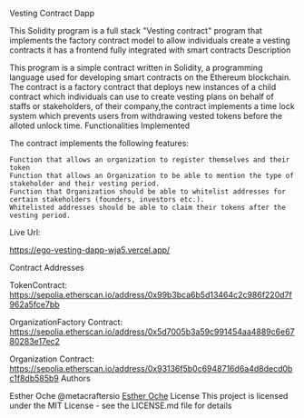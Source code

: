 Vesting Contract Dapp

This Solidity program is a full stack "Vesting contract" program that implements the factory contract model to allow individuals create a vesting contracts it has a frontend fully integrated with smart contracts
Description

This program is a simple contract written in Solidity, a programming language used for developing smart contracts on the Ethereum blockchain. The contract is a factory contract that deploys new instances of a child contract which individuals can use to create vesting plans on behalf of staffs or stakeholders, of their company,the contract implements a time lock system which prevents users from withdrawing vested tokens before the alloted unlock time.
Functionalities Implemented

The contract implements the following features:

    Function that allows an organization to register themselves and their token
    Function that allows an Organization to be able to mention the type of stakeholder and their vesting period.
    Function that Organization should be able to whitelist addresses for certain stakeholders (founders, investors etc.).
    Whitelisted addresses should be able to claim their tokens after the vesting period.

Live Url:

https://ego-vesting-dapp-wja5.vercel.app/


Contract Addresses

TokenContract: https://sepolia.etherscan.io/address/0x99b3bca6b5d13464c2c986f220d7f962a5fce7bb

OrganizationFactory Contract: https://sepolia.etherscan.io/address/0x5d7005b3a59c991454aa4889c6e6780283e17ec2

Organization Contract: https://sepolia.etherscan.io/address/0x93136f5b0c6948716d6a4d8decd0bc1f8db585b9
Authors

Esther Oche @metacraftersio [Esther Oche](#https://twitter.com/Estheroche1)
License
This project is licensed under the MIT License - see the LICENSE.md file for details